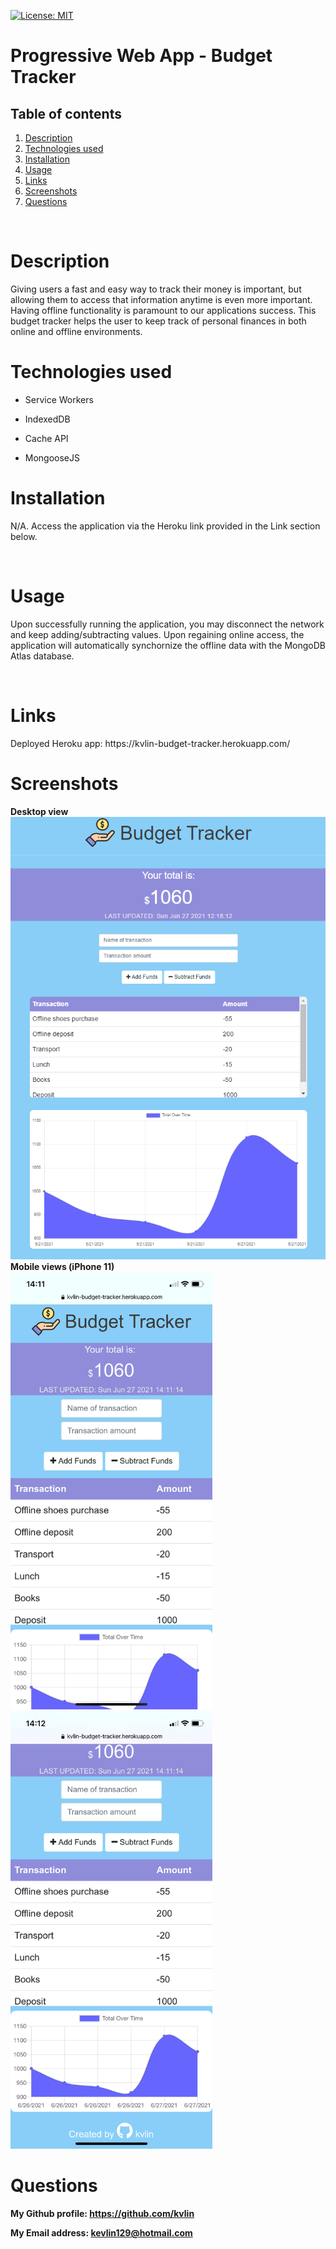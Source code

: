 [![License: MIT](https://img.shields.io/badge/License-MIT-yellow.svg)](https://opensource.org/licenses/MIT)

<h1>Progressive Web App - Budget Tracker</h1>
<!-- Table of content -->
<h2>Table of contents</h2>

1. [Description](#Description)
2. [Technologies used](#Technologies-Used)
3. [Installation](#Installation)
4. [Usage](#Usage)
5. [Links](#Links)
6. [Screenshots](#Screenshots)
7. [Questions](#Questions) 


<br>

<h1>Description</h1>
<p>Giving users a fast and easy way to track their money is important, but allowing them to access that information anytime is even more important. Having offline functionality is paramount to our applications success. This budget tracker helps the user to keep track of personal finances in both online and offline environments. 

<br/>
<h1>Technologies used</h1>

- Service Workers

- IndexedDB

- Cache API

- MongooseJS

<h1>Installation</h1>
<p>N/A. Access the application via the Heroku link provided in the Link section below.</p>
<br>
<h1>Usage</h1>
<p>Upon successfully running the application, you may disconnect the network and keep adding/subtracting values. Upon regaining online access, the application will automatically synchornize the offline data with the MongoDB Atlas database.</p>
<br>
<h1>Links</h1>
<p>Deployed Heroku app: https://kvlin-budget-tracker.herokuapp.com/
<br>
<h1>Screenshots</h1>
<strong>Desktop view</strong>
<img src="./public/images/desktop-screenshot.png" alt="Desktop screenshot"><br/>
<strong>Mobile views (iPhone 11)<strong>
<br/>
<img src="./public/images/iphone11-screenshot-1.png" alt="Desktop screenshot" style="max-height:700px; margin-right:30px">
<img src="./public/images/iphone11-screenshot-2.png" style="max-height:700px" alt="Desktop screenshot">
<br>
<h1>Questions</h1>
<p><span>My Github profile: </span><a href="https://github.com/kvlin" class="col-12">https://github.com/kvlin</a></p>
<p><span>My Email address: </span><a href = "mailto: kevlin129@hotmail.com">kevlin129@hotmail.com</a></p>
</p>

